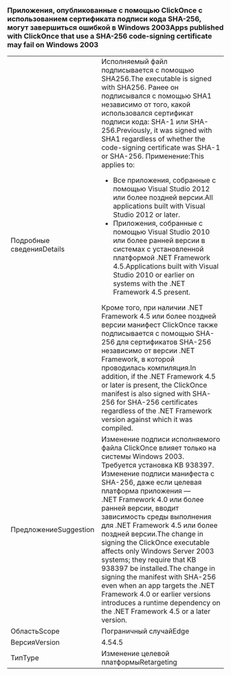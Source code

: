 ### <a name="apps-published-with-clickonce-that-use-a-sha-256-code-signing-certificate-may-fail-on-windows-2003"></a><span data-ttu-id="e57db-101">Приложения, опубликованные с помощью ClickOnce с использованием сертификата подписи кода SHA-256, могут завершиться ошибкой в Windows 2003</span><span class="sxs-lookup"><span data-stu-id="e57db-101">Apps published with ClickOnce that use a SHA-256 code-signing certificate may fail on Windows 2003</span></span>

|   |   |
|---|---|
|<span data-ttu-id="e57db-102">Подробные сведения</span><span class="sxs-lookup"><span data-stu-id="e57db-102">Details</span></span>|<span data-ttu-id="e57db-103">Исполняемый файл подписывается с помощью SHA256.</span><span class="sxs-lookup"><span data-stu-id="e57db-103">The executable is signed with SHA256.</span></span> <span data-ttu-id="e57db-104">Ранее он подписывался с помощью SHA1 независимо от того, какой использовался сертификат подписи кода: SHA-1 или SHA-256.</span><span class="sxs-lookup"><span data-stu-id="e57db-104">Previously, it was signed with SHA1 regardless of whether the code-signing certificate was SHA-1 or SHA-256.</span></span> <span data-ttu-id="e57db-105">Применение:</span><span class="sxs-lookup"><span data-stu-id="e57db-105">This applies to:</span></span><ul><li><span data-ttu-id="e57db-106">Все приложения, собранные с помощью Visual Studio 2012 или более поздней версии.</span><span class="sxs-lookup"><span data-stu-id="e57db-106">All applications built with Visual Studio 2012 or later.</span></span></li><li><span data-ttu-id="e57db-107">Приложения, собранные с помощью Visual Studio 2010 или более ранней версии в системах с установленной платформой .NET Framework 4.5.</span><span class="sxs-lookup"><span data-stu-id="e57db-107">Applications built with Visual Studio 2010 or earlier on systems with the .NET Framework 4.5 present.</span></span></li></ul><span data-ttu-id="e57db-108">Кроме того, при наличии .NET Framework 4.5 или более поздней версии манифест ClickOnce также подписывается с помощью SHA-256 для сертификатов SHA-256 независимо от версии .NET Framework, в которой проводилась компиляция.</span><span class="sxs-lookup"><span data-stu-id="e57db-108">In addition, if the .NET Framework 4.5 or later is present, the ClickOnce manifest is also signed with SHA-256 for SHA-256 certificates regardless of the .NET Framework version against which it was compiled.</span></span>|
|<span data-ttu-id="e57db-109">Предложение</span><span class="sxs-lookup"><span data-stu-id="e57db-109">Suggestion</span></span>|<span data-ttu-id="e57db-110">Изменение подписи исполняемого файла ClickOnce влияет только на системы Windows 2003. Требуется установка KB 938397. Изменение подписи манифеста с SHA-256, даже если целевая платформа приложения — .NET Framework 4.0 или более ранней версии, вводит зависимость среды выполнения для .NET Framework 4.5 или более поздней версии.</span><span class="sxs-lookup"><span data-stu-id="e57db-110">The change in signing the ClickOnce executable affects only Windows Server 2003 systems; they require that KB 938397 be installed.The change in signing the manifest with SHA-256 even when an app targets the .NET Framework 4.0 or earlier versions introduces a runtime dependency on the .NET Framework 4.5 or a later version.</span></span>|
|<span data-ttu-id="e57db-111">Область</span><span class="sxs-lookup"><span data-stu-id="e57db-111">Scope</span></span>|<span data-ttu-id="e57db-112">Пограничный случай</span><span class="sxs-lookup"><span data-stu-id="e57db-112">Edge</span></span>|
|<span data-ttu-id="e57db-113">Версия</span><span class="sxs-lookup"><span data-stu-id="e57db-113">Version</span></span>|<span data-ttu-id="e57db-114">4.5</span><span class="sxs-lookup"><span data-stu-id="e57db-114">4.5</span></span>|
|<span data-ttu-id="e57db-115">Тип</span><span class="sxs-lookup"><span data-stu-id="e57db-115">Type</span></span>|<span data-ttu-id="e57db-116">Изменение целевой платформы</span><span class="sxs-lookup"><span data-stu-id="e57db-116">Retargeting</span></span>|

